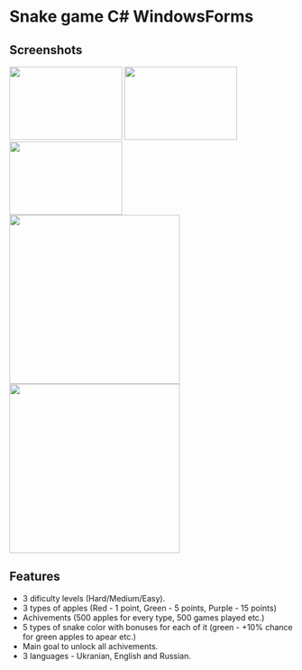 # Snake game C# WindowsForms

## Screenshots
<a href="https://postimg.cc/v10GRHWD"><img width ='200px' height = '130px' src="https://i.postimg.cc/G2Cty4tP/image.png"/></a> 
<a href="https://postimg.cc/sMcrSDHK"><img width ='200px' height = '130px' src="https://i.postimg.cc/VNyLxJqy/image.png"/></a> 
<a href="https://postimg.cc/qzvYYX1c"><img width ='200px' height = '130px' src="https://i.postimg.cc/rF1kDfWH/image.png"/></a> 
<br>
<a href="https://postimg.cc/2VDMwNZt"><img width ='302px' height = '300px' src="https://i.postimg.cc/Qx9DjXxj/image.png"/></a> 
<a href="https://postimg.cc/cvDz0Kbq"><img width ='302px' height = '300px' src="https://i.postimg.cc/YSkBNYNS/image.png"/></a> 

## Features

* 3 dificulty levels (Hard/Medium/Easy).
* 3 types of apples (Red - 1 point, Green -  5 points, Purple - 15 points)
* Achivements (500 apples for every type, 500 games played etc.)
* 5 types of snake color with bonuses for each of it (green - +10% chance for green apples to apear etc.)
* Main goal to unlock all achivements.
* 3 languages - Ukranian, English and Russian. 
